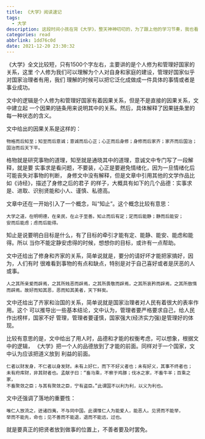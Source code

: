 ```yaml
---
title: 《大学》阅读速记
tags:
  - 大学
description: 这段时间小孩在背《大学》，整天神神叨叨的，为了跟上他的学习节奏，我也看了下 《大学》的内容，本文就是看完大学后的一个速记。
categories: read
abbrlink: 1dd76c0d
date: 2021-12-20 23:30:32
---
```


《大学》全文比较短，只有1500个字左右，主要讲的是个人修为和管理好国家的关系，这里
个人修为我们可以理解为个人对自身和家庭的建设，管理好国家似乎对国家治理者有用，我们
理解的时候可以把它泛化成做成一件具体的事情或者是事业成功。

文中的逻辑是个人修为和管理好国家有着因果关系，但是不是直接的因果关系，文中建立起
一个因果的链条用来说明其中的关系。然后，具体解释了因果链条里的每一种状态的含义。

文中给出的因果关系是这样的：
```
物格而后知至；知至而后意诚；意诚而后心正；心正而后身修；身修而后家齐；家齐而后国治；
国治而后天下平。
```
格物就是研究事物的道理，知至就是通晓其中的道理，意诚文中专门写了一段解释，就是要
实事求是看问题，不要装，心正是要避免情绪化，因为一旦情绪化后可能丧失对事物的判断，
身修文中没有解释，但是文章中引用其他的文学作品比如《诗经》，描述了身修之后的君子
的样子，大概具有如下的几个品德：实事求是、进取、识别贤能和小人、谨慎、私德高。

文章中还在一开始引入了一个概念，叫“知止”。这个概念比较有意思：
```
大学之道，在明明德，在亲民，在止于至善。知止而后有定；定而后能静；静而后能安；
安而后能虑；虑而后能得。
```
知止是说要明白目标是什么，有了目标的牵引才能有定、能静、能安、能虑和能得。所以
当你不能定静安虑得的时候，想想你的目标，或许有一点帮助。

文中还给出了修身和齐家的关系，简单说就是，要分的请好坏才能把家搞好，因为，人们有时
很难看到事物的有点和缺点，特别是对于自己喜好或者是厌恶的人或事。
```
人之其所亲爱而辟焉，之其所贱恶而辟焉，之其所畏敬而辟焉，之其所哀矜而辟焉，之其所敖惰
而辟焉。故好而知其恶，恶而知其美者，天下鲜矣。
```

文中还给出了齐家和治国的关系，简单说就是国家治理者对人民有着很大的表率作用。这个
可以推导出一些基本结论，文中认为，管理者要严格要求自己，给人民作出榜样，国家不好
管理，管理者要谨慎，国家强大(经济实力强)是管理好的体现。

比较有意思的是，文中给出了用人时，品德和才能的权衡考虑，可以想象，根据文中的逻辑，
《大学》把一个人的品德放到了才能的前面。同样对于一个国家，文中认为应该把道义放到
利益的前面。
```
仁者以财发身，不仁者以身发财。未有上好仁，而下不好义者也；未有好义，其事不终者也；
未有府库财，非其财者也。孟献子曰：“畜马乘，不察于鸡豚；伐冰之家，不畜牛羊；百乘之家，
不畜聚敛之臣；与其有聚敛之臣，宁有盗臣。”此谓国不以利为利，以义为利也。
```

文中还强调了落地的重要性：
```
唯仁人放流之，迸诸四夷，不与同中国。此谓惟仁人为能爱人，能恶人。见贤而不能举，
举而不能先，命也；见不善而不能退，退而不能远，过也。
```
就是要真正的把贤者放到做事的位置上，不善者要及时罢免。
